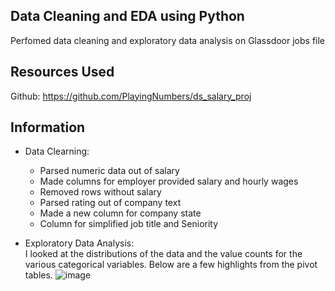 ## Data Cleaning and EDA using Python
Perfomed data cleaning and exploratory data analysis on Glassdoor jobs file

## Resources Used
Github: https://github.com/PlayingNumbers/ds_salary_proj

## Information
* Data Clearning:
    - Parsed numeric data out of salary
    - Made columns for employer provided salary and hourly wages
    - Removed rows without salary
    - Parsed rating out of company text
    - Made a new column for company state
    - Column for simplified job title and Seniority

* Exploratory Data Analysis:<br>
 I looked at the distributions of the data and the value counts for the various categorical variables. Below are a few highlights from the pivot tables.
 ![image](https://user-images.githubusercontent.com/91064847/148635441-d860ec24-ff0f-49cf-8616-2e453f76caa0.png)

